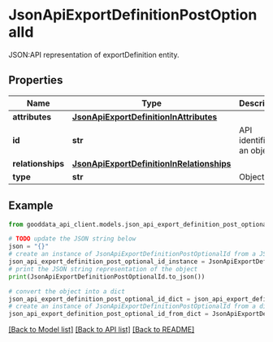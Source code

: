 # JsonApiExportDefinitionPostOptionalId

JSON:API representation of exportDefinition entity.

## Properties

Name | Type | Description | Notes
------------ | ------------- | ------------- | -------------
**attributes** | [**JsonApiExportDefinitionInAttributes**](JsonApiExportDefinitionInAttributes.md) |  | [optional] 
**id** | **str** | API identifier of an object | [optional] 
**relationships** | [**JsonApiExportDefinitionInRelationships**](JsonApiExportDefinitionInRelationships.md) |  | [optional] 
**type** | **str** | Object type | 

## Example

```python
from gooddata_api_client.models.json_api_export_definition_post_optional_id import JsonApiExportDefinitionPostOptionalId

# TODO update the JSON string below
json = "{}"
# create an instance of JsonApiExportDefinitionPostOptionalId from a JSON string
json_api_export_definition_post_optional_id_instance = JsonApiExportDefinitionPostOptionalId.from_json(json)
# print the JSON string representation of the object
print(JsonApiExportDefinitionPostOptionalId.to_json())

# convert the object into a dict
json_api_export_definition_post_optional_id_dict = json_api_export_definition_post_optional_id_instance.to_dict()
# create an instance of JsonApiExportDefinitionPostOptionalId from a dict
json_api_export_definition_post_optional_id_from_dict = JsonApiExportDefinitionPostOptionalId.from_dict(json_api_export_definition_post_optional_id_dict)
```
[[Back to Model list]](../README.md#documentation-for-models) [[Back to API list]](../README.md#documentation-for-api-endpoints) [[Back to README]](../README.md)


